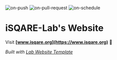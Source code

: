 
  ![on-push](../../actions/workflows/on-push.yaml/badge.svg)
  ![on-pull-request](../../actions/workflows/on-pull-request.yaml/badge.svg)
  ![on-schedule](../../actions/workflows/on-schedule.yaml/badge.svg)

  # iSQARE-Lab's Website

  Visit **[www.isqare.org](https://www.isqare.org)** 🚀

  _Built with [Lab Website Template](https://greene-lab.gitbook.io/lab-website-template-docs)_
